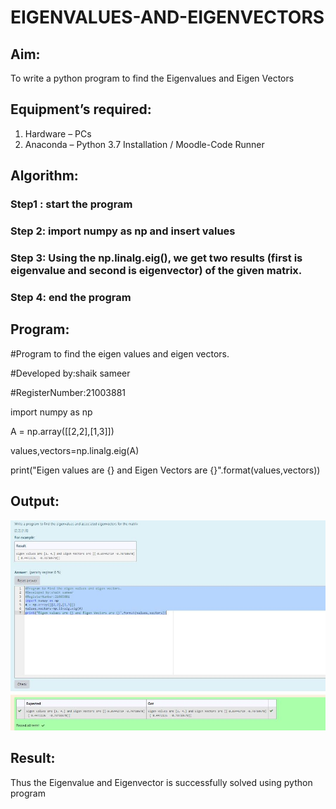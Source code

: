 # EIGENVALUES-AND-EIGENVECTORS
## Aim:
To write a python program to find the Eigenvalues and Eigen Vectors
## Equipment’s required:
1. 	Hardware – PCs
2. 	Anaconda – Python 3.7 Installation / Moodle-Code Runner
## Algorithm:
### Step1 : start the program
### Step 2: import numpy as np and insert values
### Step 3: Using the np.linalg.eig(),  we get two results (first is eigenvalue and second is eigenvector) of the given matrix.
### Step 4: end the program

## Program:
#Program to find the eigen values and eigen vectors.


#Developed by:shaik sameer 

#RegisterNumber:21003881

import numpy as np

A = np.array([[2,2],[1,3]])

values,vectors=np.linalg.eig(A)

print("Eigen values are {} and Eigen Vectors are {}".format(values,vectors))

## Output:
![output](https://github.com/Shaik-sameer-AIML/EIGENVALUES-AND-EIGENVECTORS/blob/main/eigen%20vector.JPG?Raw=true)


## Result:
Thus the Eigenvalue and Eigenvector is successfully solved using python program
